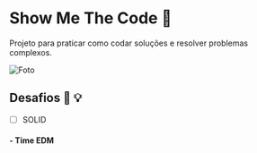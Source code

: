 ﻿# Show Me The Code :rocket: 
Projeto para praticar como codar soluções e resolver problemas complexos. 

![Foto]()

## Desafios :hammer: :bulb:
- [ ] SOLID

#### - Time EDM
